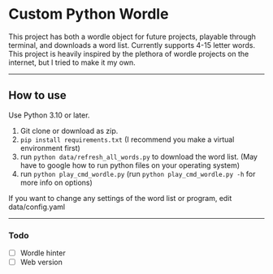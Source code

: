 # Custom Python Wordle
This project has both a wordle object for future projects, playable through terminal, and downloads a word list. Currently supports 4-15 letter words. This project is heavily inspired by the plethora of wordle projects on the internet, but I tried to make it my own.

---
## How to use
Use Python 3.10 or later.
1. Git clone or download as zip.
2. `pip install requirements.txt` (I recommend you make a virtual environment first)
3. run `python data/refresh_all_words.py` to download the word list. (May have to google how to run python files on your operating system)
4. run `python play_cmd_wordle.py` (run `python play_cmd_wordle.py -h` for more info on options)

If you want to change any settings of the word list or program, edit data/config.yaml

---
### Todo

- [ ] Wordle hinter
- [ ] Web version
